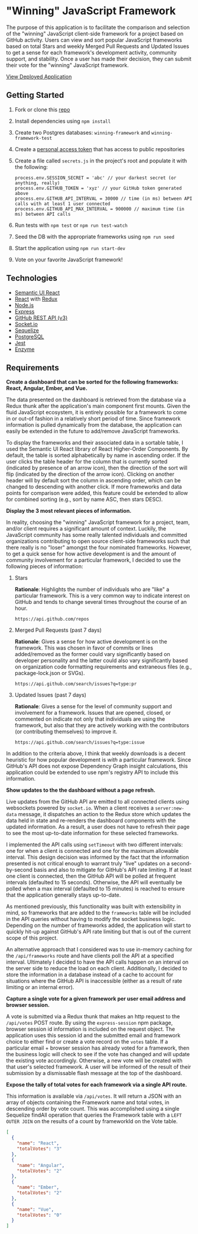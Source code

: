 # "Winning" JavaScript Framework
The purpose of this application is to facilitate the comparison and selection of the "winning" JavaScript client-side framework for a project based on GitHub activity. Users can view and sort popular JavaScript frameworks based on total Stars and weekly Merged Pull Requests and Updated Issues to get a sense for each framework's development activity, community support, and stability. Once a user has made their decision, they can submit their vote for the "winning" JavaScript framework.

[View Deployed Application](https://winning-js-framework.herokuapp.com/)

## Getting Started
1. Fork or clone this [repo](https://github.com/chawes13/winning-js-framework.git)
1. Install dependencies using `npm install`
1. Create two Postgres databases: `winning-framework` and `winning-framework-test`
1. Create a [personal access token](https://github.com/settings/tokens) that has access to public repositories
1. Create a file called `secrets.js` in the project's root and populate it with the following:

   ```
   process.env.SESSION_SECRET = 'abc' // your darkest secret (or anything, really)
   process.env.GITHUB_TOKEN = 'xyz' // your GitHub token generated above
   process.env.GITHUB_API_INTERVAL = 30000 // time (in ms) between API calls with at least 1 user connected
   process.env.GITHUB_API_MAX_INTERVAL = 900000 // maximum time (in ms) between API calls
   ```
1. Run tests with `npm test` or `npm run test-watch`
1. Seed the DB with the appropriate frameworks using `npm run seed`
1. Start the application using `npm run start-dev`
1. Vote on your favorite JavaScript framework!

## Technologies
* [Semantic UI React](https://react.semantic-ui.com/introduction)
* [React](https://reactjs.org/docs/getting-started.html) with [Redux](https://redux.js.org/basics/usage-with-react)
* [Node.js](https://nodejs.org/en/docs/)
* [Express](https://expressjs.com/en/4x/api.html)
* [GitHub REST API (v3)](https://developer.github.com/v3/)
* [Socket.io](https://socket.io/docs/)
* [Sequelize](http://docs.sequelizejs.com/manual/installation/getting-started.html)
* [PostgreSQL](https://www.postgresql.org/docs/)
* [Jest](https://jestjs.io/docs/en/getting-started)
* [Enzyme](http://airbnb.io/enzyme/)

## Requirements
**Create a dashboard that can be sorted for the following frameworks: React, Angular, Ember, and Vue.**

The data presented on the dashboard is retrieved from the database via a Redux thunk after the application's main component first mounts. Given the fluid JavaScript ecosystem, it is entirely possible for a framework to come in or out-of fashion in a relatively short period of time. Since framework information is pulled dynamically from the database, the application can easily be extended in the future to add/remove JavaScript frameworks.

To display the frameworks and their associated data in a sortable table, I used the Semantic UI React library of React Higher-Order Components. By default, the table is sorted alphabetically by name in ascending order. If the user clicks the table header for the column that is currently sorted (indicated by presence of an arrow icon), then the direction of the sort will flip (indicated by the direction of the arrow icon). Clicking on another header will by default sort the column in ascending order, which can be changed to descending with another click. If more frameworks and data points for comparison were added, this feature could be extended to allow for combined sorting (e.g., sort by name ASC, then stars DESC).
   
**Display the 3 most relevant pieces of information.**

In reality, choosing the "winning" JavaScript framework for a project, team, and/or client requires a significant amount of context. Luckily, the JavaScript community has some really talented individuals and committed organizations contributing to open source client-side frameworks such that there really is no "loser" amongst the four nominated frameworks. However, to get a quick sense for how active development is and the amount of community involvement for a particular framework, I decided to use the following pieces of information: 
1. Stars 
  
   **Rationale**: Highlights the number of individuals who are "like" a particular framework. This is a very common way to indicate interest on GitHub and tends to change several times throughout the course of an hour.
   
   `https://api.github.com/repos`
     
1. Merged Pull Requests (past 7 days)

   **Rationale**: Gives a sense for how active development is on the framework. This was chosen in favor of commits or lines added/removed as the former could vary significantly based on developer personality and the latter could also vary significantly based on organization code formatting requirements and extraneous files (e.g., package-lock.json or SVGs).
   
   `https://api.github.com/search/issues?q=type:pr`
  
1. Updated Issues (past 7 days)

   **Rationale**: Gives a sense for the level of community support and involvement for a framework. Issues that are opened, closed, or commented on indicate not only that individuals are using the framework, but also that they are actively working with the contributors (or contributing themselves) to improve it.
   
   `https://api.github.com/search/issues?q=type:issue`

In addition to the criteria above, I think that weekly downloads is a decent heuristic for how popular development is _with_ a particular framework. Since GitHub's API does not expose Dependency Graph insight calculations, this application could be extended to use npm's registry API to include this information.

**Show updates to the the dashboard without a page refresh.**

Live updates from the GitHub API are emitted to all connected clients using websockets powered by `socket.io`. When a client receives a `server:new-data` message, it dispatches an action to the Redux store which updates the data held in state and re-renders the dashboard components with the updated information. As a result, a user does not have to refresh their page to see the most up-to-date information for these selected frameworks.

I implemented the API calls using `setTimeout` with two different intervals: one for when a client is connected and one for the maximum allowable interval. This design decision was informed by the fact that the information presented is not critical enough to warrant truly "live" updates on a second-by-second basis and also to mitigate for GitHub's API rate limiting. If at least one client is connected, then the GitHub API will be polled at frequent intervals (defaulted to 15 seconds). Otherwise, the API will eventually be polled when a max interval (defaulted to 15 minutes) is reached to ensure that the application generally stays up-to-date.

As mentioned previously, this functionality was built with extensibility in mind, so frameworks that are added to the `frameworks` table will be included in the API queries without having to modify the socket business logic. Depending on the number of frameworks added, the application will start to quickly hit-up against GitHub's API rate limiting but that is out of the current scope of this project.

An alternative approach that I considered was to use in-memory caching for the `/api/frameworks` route and have clients poll the API at a specified interval. Ultimately I decided to have the API calls happen on an interval on the server side to reduce the load on each client. Additionally, I decided to store the information in a database instead of a cache to account for situations where the GitHub API is inaccessible (either as a result of rate limiting or an internal error).

**Capture a single vote for a given framework per user email address and browser session.**

A vote is submitted via a Redux thunk that makes an http request to the `/api/votes` POST route. By using the `express-session` npm package, browser session id information is included on the request object. The application uses this session id and the submitted email and framework choice to either find or create a vote record on the `votes` table. If a particular email + browser session has already voted for a framework, then the business logic will check to see if the vote has changed and will update the existing vote accordingly. Otherwise, a new vote will be created with that user's selected framework. A user will be informed of the result of their submission by a dismissable flash message at the top of the dashboard.

**Expose the tally of total votes for each framework via a single API route.**

This information is available via `/api/votes`. It will return a JSON with an array of objects containing the Framework name and total votes, in descending order by vote count. This was accomplished using a single Sequelize findAll operation that queries the Framework table with a `LEFT OUTER JOIN` on the results of a count by frameworkId on the Vote table.
```JSON
[
  {
    "name": "React",
    "totalVotes": "3"
  },
  {
    "name": "Angular",
    "totalVotes": "2"
  },
  {
    "name": "Ember",
    "totalVotes": "2"
  },
  {
    "name": "Vue",
    "totalVotes": "0"
  }
]
```
